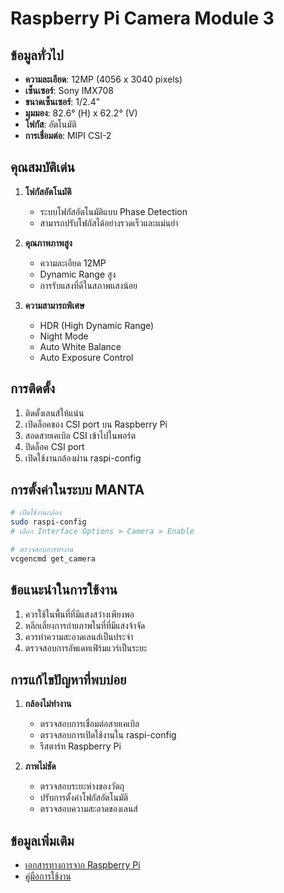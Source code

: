 # Raspberry Pi Camera Module 3

## ข้อมูลทั่วไป

- **ความละเอียด**: 12MP (4056 x 3040 pixels)
- **เซ็นเซอร์**: Sony IMX708
- **ขนาดเซ็นเซอร์**: 1/2.4"
- **มุมมอง**: 82.6° (H) x 62.2° (V)
- **โฟกัส**: อัตโนมัติ
- **การเชื่อมต่อ**: MIPI CSI-2

## คุณสมบัติเด่น

1. **โฟกัสอัตโนมัติ**

   - ระบบโฟกัสอัตโนมัติแบบ Phase Detection
   - สามารถปรับโฟกัสได้อย่างรวดเร็วและแม่นยำ

2. **คุณภาพภาพสูง**

   - ความละเอียด 12MP
   - Dynamic Range สูง
   - การรับแสงที่ดีในสภาพแสงน้อย

3. **ความสามารถพิเศษ**
   - HDR (High Dynamic Range)
   - Night Mode
   - Auto White Balance
   - Auto Exposure Control

## การติดตั้ง

1. ติดตั้งเลนส์ให้แน่น
2. เปิดล็อคของ CSI port บน Raspberry Pi
3. สอดสายเคเบิล CSI เข้าไปในพอร์ต
4. ปิดล็อค CSI port
5. เปิดใช้งานกล้องผ่าน raspi-config

## การตั้งค่าในระบบ MANTA

```bash
# เปิดใช้งานกล้อง
sudo raspi-config
# เลือก Interface Options > Camera > Enable

# ตรวจสอบการทำงาน
vcgencmd get_camera
```

## ข้อแนะนำในการใช้งาน

1. ควรใช้ในพื้นที่ที่มีแสงสว่างเพียงพอ
2. หลีกเลี่ยงการถ่ายภาพในที่ที่มีแสงจ้าจัด
3. ควรทำความสะอาดเลนส์เป็นประจำ
4. ตรวจสอบการอัพเดทเฟิร์มแวร์เป็นระยะ

## การแก้ไขปัญหาที่พบบ่อย

1. **กล้องไม่ทำงาน**

   - ตรวจสอบการเชื่อมต่อสายเคเบิล
   - ตรวจสอบการเปิดใช้งานใน raspi-config
   - รีสตาร์ท Raspberry Pi

2. **ภาพไม่ชัด**
   - ตรวจสอบระยะห่างของวัตถุ
   - ปรับการตั้งค่าโฟกัสอัตโนมัติ
   - ตรวจสอบความสะอาดของเลนส์

## ข้อมูลเพิ่มเติม

- [เอกสารทางการจาก Raspberry Pi](https://www.raspberrypi.org/documentation/hardware/camera/)
- [คู่มือการใช้งาน](https://www.raspberrypi.org/documentation/hardware/camera/README.md)
